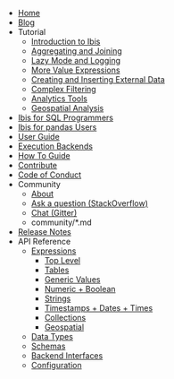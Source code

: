 * [Home](index.md)
* [Blog](blog/)
* Tutorial
    * [Introduction to Ibis](tutorial/01-Introduction-to-Ibis.ipynb)
    * [Aggregating and Joining](tutorial/02-Aggregates-Joins.ipynb)
    * [Lazy Mode and Logging](tutorial/03-Expressions-Lazy-Mode-Logging.ipynb)
    * [More Value Expressions](tutorial/04-More-Value-Expressions.ipynb)
    * [Creating and Inserting External Data](tutorial/05-IO-Create-Insert-External-Data.ipynb)
    * [Complex Filtering](tutorial/06-ComplexFiltering.ipynb)
    * [Analytics Tools](tutorial/07-Analytics-Tools.ipynb)
    * [Geospatial Analysis](tutorial/08-Geospatial-Analysis.ipynb)
* [Ibis for SQL Programmers](ibis-for-sql-programmers.ipynb)
* [Ibis for pandas Users](ibis-for-pandas-users.ipynb)
* [User Guide](user_guide/)
* [Execution Backends](backends/)
* [How To Guide](how_to/)
* [Contribute](contribute/)
* [Code of Conduct](CODE_OF_CONDUCT.md)
* Community
    * [About](about/)
    * [Ask a question (StackOverflow)](https://stackoverflow.com/questions/tagged/ibis)
    * [Chat (Gitter)](https://gitter.im/ibis-dev/Lobby)
    * community/*.md
* [Release Notes](release_notes.md)
* API Reference
    * [Expressions](api/expressions/index.md)
        * [Top Level](api/expressions/top_level.md)
        * [Tables](api/expressions/tables.md)
        * [Generic Values](api/expressions/generic.md)
        * [Numeric + Boolean](api/expressions/numeric.md)
        * [Strings](api/expressions/strings.md)
        * [Timestamps + Dates + Times](api/expressions/timestamps.md)
        * [Collections](api/expressions/collections.md)
        * [Geospatial](api/expressions/geospatial.md)
    * [Data Types](api/datatypes.md)
    * [Schemas](api/schemas.md)
    * [Backend Interfaces](api/backends/)
    * [Configuration](api/config.md)
